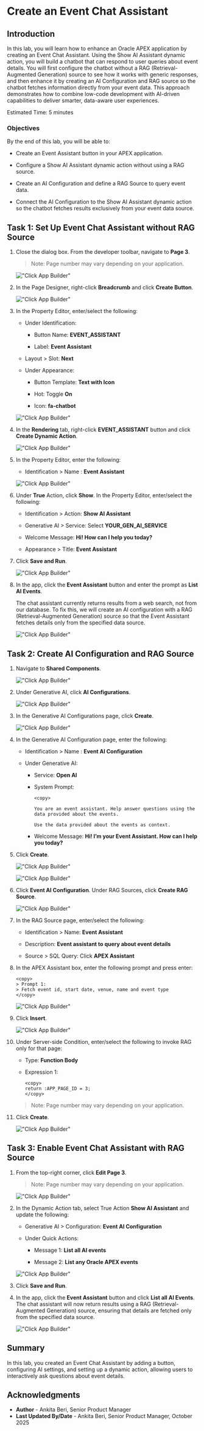 # Create an Event Chat Assistant

## Introduction

In this lab, you will learn how to enhance an Oracle APEX application by creating an Event Chat Assistant. Using the Show AI Assistant dynamic action, you will build a chatbot that can respond to user queries about event details. You will first configure the chatbot without a RAG (Retrieval-Augmented Generation) source to see how it works with generic responses, and then enhance it by creating an AI Configuration and RAG source so the chatbot fetches information directly from your event data. This approach demonstrates how to combine low-code development with AI-driven capabilities to deliver smarter, data-aware user experiences.

Estimated Time: 5 minutes

### Objectives

By the end of this lab, you will be able to:

- Create an Event Assistant button in your APEX application.

- Configure a Show AI Assistant dynamic action without using a RAG source.

- Create an AI Configuration and define a RAG Source to query event data.

- Connect the AI Configuration to the Show AI Assistant dynamic action so the chatbot fetches results exclusively from your event data source.

## Task 1: Set Up Event Chat Assistant without RAG Source

1. Close the dialog box. From the developer toolbar, navigate to **Page 3**.

    >Note: Page number may vary depending on your application.

    !["Click App Builder"](images/navigate-to-3.png "")

2. In the Page Designer, right-click **Breadcrumb** and click **Create Button**.

    !["Click App Builder"](images/chatbot-btn.png "")

3. In the Property Editor, enter/select the following:

    - Under Identification:

        - Button Name: **EVENT_ASSISTANT**

        - Label: **Event Assistant**

    - Layout > Slot: **Next**

    - Under Appearance:

        - Button Template: **Text with Icon**

        - Hot: Toggle **On**

        - Icon: **fa-chatbot**

    !["Click App Builder"](images/event-assist-btn.png "")

4. In the **Rendering** tab, right-click **EVENT_ASSISTANT** button and click **Create Dynamic Action**.

    !["Click App Builder"](images/create-dy-chatbot.png "")

5. In the Property Editor, enter the following:

    - Identification > Name : **Event Assistant**

    !["Click App Builder"](images/event-dy.png "")

6. Under **True** Action, click **Show**. In the Property Editor, enter/select the following:

    - Identification > Action: **Show AI Assistant**

    - Generative AI > Service: Select **YOUR\_GEN\_AI\_SERVICE**

    - Welcome Message: **Hi! How can I help you today?**

    - Appearance > Title: **Event Assistant**

7. Click **Save and Run**.

    !["Click App Builder"](images/show-ai-assist.png "")

8. In the app, click the **Event Assistant** button and enter the prompt as **List AI Events**.

   The chat assistant currently returns results from a web search, not from our database. To fix this, we will create an AI configuration with a RAG (Retrieval-Augmented Generation) source so that the Event Assistant fetches details only from the specified data source.

    !["Click App Builder"](images/view-assit.png "")

## Task 2: Create AI Configuration and RAG Source

1. Navigate to **Shared Components**.

    !["Click App Builder"](images/naviagte-sc.png "")

2. Under Generative AI, click **AI Configurations**.

    !["Click App Builder"](images/ai-conf.png "")

3. In the Generative AI Configurations page, click **Create**.

    !["Click App Builder"](images/create-conf.png "")

4. In the Generative AI Configuration page, enter the following:

    - Identification > Name : **Event AI Configuration**

    - Under Generative AI:

        - Service: **Open AI**

        - System Prompt:

            ```
            <copy>

            You are an event assistant. Help answer questions using the data provided about the events.

            Use the data provided about the events as context.

            ```
            </copy>

        - Welcome Message: **Hi! I’m your Event Assistant. How can I help you today?**

5. Click **Create**.

    !["Click App Builder"](images/event-ai-conf1.png "")

    !["Click App Builder"](images/event-ai-conf.png "")

6. Click **Event AI Configuration**. Under RAG Sources, click **Create RAG Source**.

    !["Click App Builder"](images/create-rag-source.png "")

7. In the RAG Source page, enter/select the following:

    - Identification > Name: **Event Assistant**

    - Description: **Event assistant to query about event details**

    - Source > SQL Query: Click **APEX Assistant**

8. In the APEX Assistant box, enter the following prompt and press enter:

    ```
    <copy>
    > Prompt 1:
    > Fetch event id, start date, venue, name and event type
    </copy>
    ```

    !["Click App Builder"](images/event-assist-rag.png "")

9. Click **Insert**.

    !["Click App Builder"](images/insert-rag.png "")

10. Under Server-side Condition, enter/select the following to invoke RAG only for that page:

    - Type: **Function Body**

    - Expression 1:

        ```
        <copy>
        return :APP_PAGE_ID = 3;
        </copy>
        ```
    >Note: Page number may vary depending on your application.

11. Click **Create**.

    !["Click App Builder"](images/rag-func1.png "")

## Task 3: Enable Event Chat Assistant with RAG Source

1. From the top-right corner, click **Edit Page 3**.

    >Note: Page number may vary depending on your application.

    !["Click App Builder"](images/edit-page3.png "")

2. In the Dynamic Action tab, select True Action **Show AI Assistant** and update the following:

    - Generative AI > Configuration: **Event AI Configuration**

    - Under Quick Actions:

        - Message 1: **List all AI events**

        - Message 2: **List any Oracle APEX events**

    !["Click App Builder"](images/event-conf-msg.png "")

3. Click **Save and Run**.

4. In the app, click the **Event Assistant** button and click **List all AI Events**. The chat assistant will now return results using a RAG (Retrieval-Augmented Generation) source, ensuring that details are fetched only from the specified data source.

    !["Click App Builder"](images/view-ai-chat.png "")

## Summary

In this lab, you created an Event Chat Assistant by adding a button, configuring AI settings, and setting up a dynamic action, allowing users to interactively ask questions about event details.

## Acknowledgments

- **Author** - Ankita Beri, Senior Product Manager
- **Last Updated By/Date** - Ankita Beri, Senior Product Manager, October 2025
